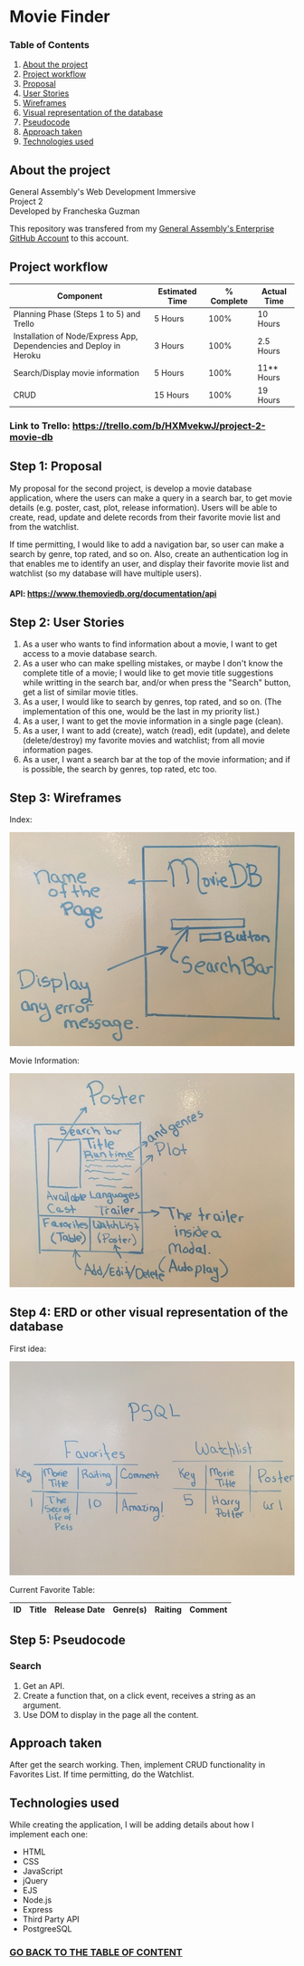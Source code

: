 # <a name="tableofcontent">Movie Finder</a>

### Table of Contents

1. [About the project](#about)
2. [Project workflow](#workflow)
3. [Proposal](#step1)
4. [User Stories](#step2)
5. [Wireframes](#step3)
6. [Visual representation of the database](#step4)
7. [Pseudocode](#step5)
8. [Approach taken](#approach)
9. [Technologies used](#technologies)

## <a id="about">About the project</a>

General Assembly's Web Development Immersive <br />
Project 2<br />
Developed by Francheska Guzman

This repository was transfered from my [General Assembly's Enterprise GitHub Account](https://git.generalassemb.ly/francheska-guzman) to this account.

## <a name="workflow">Project workflow</a>

| Component | Estimated Time | % Complete  | Actual Time |
| --------------|------------------|-------------|---------------|
| Planning Phase (Steps 1 to 5) and Trello |    5 Hours    |   100%   |  10 Hours  |
|  Installation of Node/Express App, Dependencies and Deploy in Heroku | 3 Hours |   100%   |   2.5 Hours    |
| Search/Display movie information |   5 Hours   |   100%   |   11** Hours    |
|  CRUD |  15 Hours  | 100% |   19 Hours  |


### Link to Trello: https://trello.com/b/HXMvekwJ/project-2-movie-db

## <a name="step1">Step 1: Proposal</a>

My proposal for the second project, is develop a movie database application, where the users can make a query in a search bar, to get movie details (e.g. poster, cast, plot, release information). Users will be able to create, read, update and delete records from their favorite movie list and from the watchlist.

If time permitting, I would like to add a navigation bar, so user can make a search by genre, top rated, and so on. Also, create an authentication log in that enables me to identify an user, and display their favorite movie list and watchlist (so my database will have multiple users).

#### API: https://www.themoviedb.org/documentation/api

## <a name="step2">Step 2: User Stories</a>

1. As a user who wants to find information about a movie, I want to get access to a movie database search.
2. As a user who can make spelling mistakes, or maybe I don't know the complete title of a movie; I would like to get movie title suggestions while writting in the search bar, and/or when press the "Search" button, get a list of similar movie titles.
3. As a user, I would like to search by genres, top rated, and so on. (The implementation of this one, would be the last in my priority list.)
4. As a user, I want to get the movie information in a single page (clean).
5. As a user, I want to add (create), watch (read), edit (update), and delete (delete/destroy) my favorite movies and watchlist; from all movie information pages.
6. As a user, I want a search bar at the top of the movie information; and if is possible, the search by genres, top rated, etc too.

## <a name="step3">Step 3: Wireframes</a>

Index:

![alt text](images/frontend1.jpg "Front-end - Main Page")

Movie Information:

![alt text](images/frontend2.jpg "Front-end - Movie Details")

## <a name="step4">Step 4: ERD or other visual representation of the database</a>

First idea:

![alt text](images/psql.jpg "PSQL Wireframe")

Current Favorite Table:

| ID | Title | Release Date | Genre(s) | Raiting | Comment |
|----|-------|--------------|----------|---------|---------|

## <a name="step5">Step 5: Pseudocode</a>

### Search

1. Get an API.
2. Create a function that, on a click event, receives a string as an argument.
3. Use DOM to display in the page all the content.

## <a name="approach">Approach taken</a>

After get the search working. Then, implement CRUD functionality in Favorites List. If time permitting, do the Watchlist.

## <a name="technologies">Technologies used</a>

While creating the application, I will be adding details about how I implement each one:

* HTML
* CSS
* JavaScript
* jQuery
* EJS
* Node.js
* Express
* Third Party API
* PostgreeSQL

### [GO BACK TO THE TABLE OF CONTENT](#tableofcontent)
